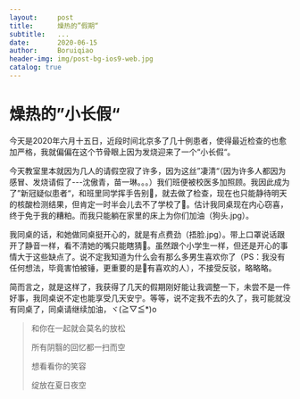 ```yaml
---
layout:     post
title:      燥热的”假期“
subtitle:   ...
date:       2020-06-15
author:     Boruiqiao
header-img: img/post-bg-ios9-web.jpg
catalog: true
---
```

# 燥热的”小长假“

​		今天是2020年六月十五日，近段时间北京多了几十例患者，使得最近检查的也愈加严格，我就偏偏在这个节骨眼上因为发烧迎来了一个“小长假“。

​		今天教室里本就因为几人的请假空寂了许多，因为这丝”凄清“（因为许多人都因为感冒、发烧请假了---沈傲青，苗一琳。。。）我们班便被校医多加照顾。我因此成为了”新冠疑似患者“，和班里同学挥手告别🤣，就去做了检查，现在也只能静待明天的核酸检测结果，但肯定一时半会儿去不了学校了🤔。估计我同桌现在内心窃喜，终于免于我的糟粕。而我只能躺在家里的床上为你们加油（狗头.jpg）。

​		我同桌的话，和她做同桌挺开心的，就是有点费劲（捂脸.jpg）。带上口罩说话跟开了静音一样，看不清她的嘴只能瞎猜🌚。虽然跟个小学生一样，但还是开心的事情大于这些缺点了。说不定我知道为什么会有那么多男生喜欢你了（PS：我没有任何想法，毕竟害怕被锤，更重要的是👴有喜欢的人），不接受反驳，略略略。

​		简而言之，就是这样了，我获得了几天的假期刚好能让我调整一下，未尝不是一件好事，我同桌说不定也能享受几天安宁。等等，说不定我不去的久了，我可能就没有同桌了，同桌请继续加油，ヾ(≧▽≦*)o

> 和你在一起就会莫名的放松
>
> 所有阴翳的回忆都一扫而空
>
> 想看看你的笑容
>
> 绽放在夏日夜空
